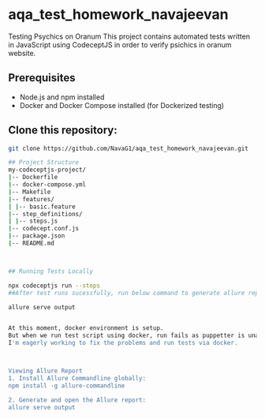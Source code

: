 # aqa_test_homework_navajeevan
Testing Psychics on Oranum
This project contains automated tests written in JavaScript using CodeceptJS in order to verify psichics in oranum website.

## Prerequisites

- Node.js and npm installed
- Docker and Docker Compose installed (for Dockerized testing)

## Clone this repository:

```bash
git clone https://github.com/NavaG1/aqa_test_homework_navajeevan.git

## Project Structure
my-codeceptjs-project/
|-- Dockerfile
|-- docker-compose.yml
|-- Makefile
|-- features/
| |-- basic.feature
|-- step_definitions/
| |-- steps.js
|-- codecept.conf.js
|-- package.json
|-- README.md



## Running Tests Locally

npx codeceptjs run --steps
##After test runs sucessfully, run below command to generate allure report.

allure serve output


At this moment, docker environment is setup.
But when we run test script using docker, run fails as puppetter is unable to launch browser.
I'm eagerly working to fix the problems and run tests via docker.



Viewing Allure Report
1. Install Allure Commandline globally:
npm install -g allure-commandline

2. Generate and open the Allure report:
allure serve output





